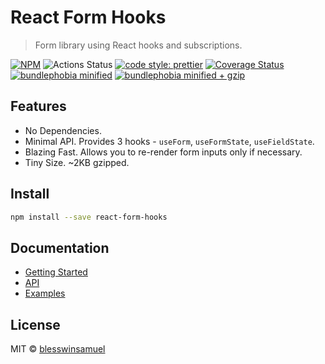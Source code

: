 # React Form Hooks

> Form library using React hooks and subscriptions.

[![NPM](https://img.shields.io/npm/v/react-form-hooks.svg?style=flat-square)](https://www.npmjs.com/package/react-form-hooks)
![Actions Status](https://wdp9fww0r9.execute-api.us-west-2.amazonaws.com/production/badge/blesswinsamuel/react-form-hooks?style=flat-square)
[![code style: prettier](https://img.shields.io/badge/code_style-prettier-ff69b4.svg?style=flat-square)](https://github.com/prettier/prettier)
[![Coverage Status](https://img.shields.io/coveralls/github/blesswinsamuel/react-form-hooks.svg?style=flat-square)](https://coveralls.io/github/blesswinsamuel/react-form-hooks?branch=master)
[![bundlephobia minified](https://img.shields.io/bundlephobia/min/react-form-hooks.svg?style=flat-square)](https://bundlephobia.com/result?p=react-form-hooks)
[![bundlephobia minified + gzip](https://img.shields.io/bundlephobia/minzip/react-form-hooks.svg?style=flat-square)](https://bundlephobia.com/result?p=react-form-hooks)

## Features

- No Dependencies.
- Minimal API. Provides 3 hooks - `useForm`, `useFormState`, `useFieldState`.
- Blazing Fast. Allows you to re-render form inputs only if necessary.
- Tiny Size. ~2KB gzipped.

## Install

```bash
npm install --save react-form-hooks
```

## Documentation

- [Getting Started](https://react-form-hooks.netlify.com/getting-started)
- [API](https://react-form-hooks.netlify.com/api)
- [Examples](https://react-form-hooks.netlify.com/examples)

## License

MIT © [blesswinsamuel](https://github.com/blesswinsamuel)
